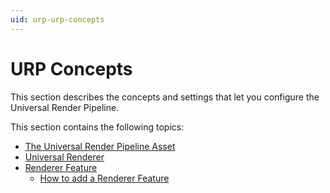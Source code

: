 ```yaml
---
uid: urp-urp-concepts
---
```

# URP Concepts

This section describes the concepts and settings that let you configure the Universal Render Pipeline.

This section contains the following topics:

* [The Universal Render Pipeline Asset](universalrp-asset.md)
* [Universal Renderer](urp-universal-renderer.md)
* [Renderer Feature](urp-renderer-feature.md)
    * [How to add a Renderer Feature](urp-renderer-feature-how-to-add.md)
